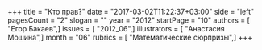 +++
title = "Кто прав?"
date = "2017-03-02T11:22:37+03:00"
side = "left"
pagesCount = "2"
slogan = ""
year = "2012"
startPage = "10"
authors = [ "Егор Бакаев",]
issues = [ "2012_06",]
illustrators = [ "Анастасия Мошина",]
month = "06"
rubrics = [ "Математические сюрпризы",]
+++
